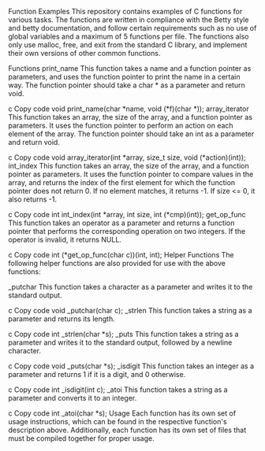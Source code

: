 Function Examples
This repository contains examples of C functions for various tasks. The functions are written in compliance with the Betty style and betty documentation, and follow certain requirements such as no use of global variables and a maximum of 5 functions per file. The functions also only use malloc, free, and exit from the standard C library, and implement their own versions of other common functions.

Functions
print_name
This function takes a name and a function pointer as parameters, and uses the function pointer to print the name in a certain way. The function pointer should take a char * as a parameter and return void.

c
Copy code
void print_name(char *name, void (*f)(char *));
array_iterator
This function takes an array, the size of the array, and a function pointer as parameters. It uses the function pointer to perform an action on each element of the array. The function pointer should take an int as a parameter and return void.

c
Copy code
void array_iterator(int *array, size_t size, void (*action)(int));
int_index
This function takes an array, the size of the array, and a function pointer as parameters. It uses the function pointer to compare values in the array, and returns the index of the first element for which the function pointer does not return 0. If no element matches, it returns -1. If size <= 0, it also returns -1.

c
Copy code
int int_index(int *array, int size, int (*cmp)(int));
get_op_func
This function takes an operator as a parameter and returns a function pointer that performs the corresponding operation on two integers. If the operator is invalid, it returns NULL.

c
Copy code
int (*get_op_func(char c))(int, int);
Helper Functions
The following helper functions are also provided for use with the above functions:

_putchar
This function takes a character as a parameter and writes it to the standard output.

c
Copy code
void _putchar(char c);
_strlen
This function takes a string as a parameter and returns its length.

c
Copy code
int _strlen(char *s);
_puts
This function takes a string as a parameter and writes it to the standard output, followed by a newline character.

c
Copy code
void _puts(char *s);
_isdigit
This function takes an integer as a parameter and returns 1 if it is a digit, and 0 otherwise.

c
Copy code
int _isdigit(int c);
_atoi
This function takes a string as a parameter and converts it to an integer.

c
Copy code
int _atoi(char *s);
Usage
Each function has its own set of usage instructions, which can be found in the respective function's description above. Additionally, each function has its own set of files that must be compiled together for proper usage.
